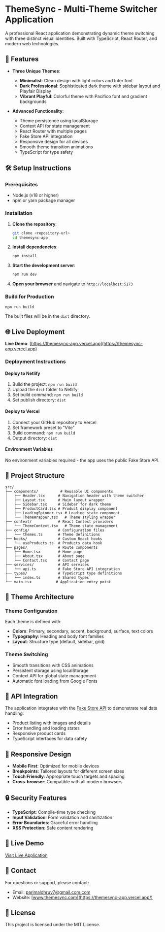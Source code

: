 # ThemeSync - Multi-Theme Switcher Application

A professional React application demonstrating dynamic theme switching with three distinct visual identities. Built with TypeScript, React Router, and modern web technologies.

## 🚀 Features

- **Three Unique Themes**:
  - **Minimalist**: Clean design with light colors and Inter font
  - **Dark Professional**: Sophisticated dark theme with sidebar layout and Playfair Display
  - **Vibrant Playful**: Colorful theme with Pacifico font and gradient backgrounds

- **Advanced Functionality**:
  - Theme persistence using localStorage
  - Context API for state management
  - React Router with multiple pages
  - Fake Store API integration
  - Responsive design for all devices
  - Smooth theme transition animations
  - TypeScript for type safety

## 🛠️ Setup Instructions

### Prerequisites
- Node.js (v18 or higher)
- npm or yarn package manager

### Installation

1. **Clone the repository**:
   ```bash
   git clone <repository-url>
   cd themesync-app
   ```

2. **Install dependencies**:
   ```bash
   npm install
   ```

3. **Start the development server**:
   ```bash
   npm run dev
   ```

4. **Open your browser** and navigate to `http://localhost:5173`

### Build for Production

```bash
npm run build
```

The built files will be in the `dist` directory.

## 🌐 Live Deployment

**Live Demo**: [https://themesync-app.vercel.app](https://themesync-app.vercel.app)

### Deployment Instructions

#### Deploy to Netlify
1. Build the project: `npm run build`
2. Upload the `dist` folder to Netlify
3. Set build command: `npm run build`
4. Set publish directory: `dist`

#### Deploy to Vercel
1. Connect your GitHub repository to Vercel
2. Set framework preset to "Vite"
3. Build command: `npm run build`
4. Output directory: `dist`

#### Environment Variables
No environment variables required - the app uses the public Fake Store API.

## 📁 Project Structure

```
src/
├── components/          # Reusable UI components
│   ├── Header.tsx      # Navigation header with theme switcher
│   ├── Layout.tsx      # Main layout wrapper
│   ├── Sidebar.tsx     # Sidebar for dark theme
│   ├── ProductCard.tsx # Product display component
│   ├── LoadingSpinner.tsx # Loading state component
│   └── ThemeWrapper.tsx   # Theme styling wrapper
├── context/            # React Context providers
│   └── ThemeContext.tsx   # Theme state management
├── config/             # Configuration files
│   └── themes.ts       # Theme definitions
├── hooks/              # Custom React hooks
│   └── useProducts.ts  # Products data hook
├── pages/              # Route components
│   ├── Home.tsx        # Home page
│   ├── About.tsx       # About page
│   └── Contact.tsx     # Contact page
├── services/           # API services
│   └── api.ts          # Fake Store API integration
├── types/              # TypeScript type definitions
│   └── index.ts        # Shared types
└── main.tsx           # Application entry point
```

## 🎨 Theme Architecture

### Theme Configuration
Each theme is defined with:
- **Colors**: Primary, secondary, accent, background, surface, text colors
- **Typography**: Heading and body font families
- **Layout**: Structure type (default, sidebar, grid)

### Theme Switching
- Smooth transitions with CSS animations
- Persistent storage using localStorage
- Context API for global state management
- Automatic font loading from Google Fonts

## 🔗 API Integration

The application integrates with the [Fake Store API](https://fakestoreapi.com/) to demonstrate real data handling:
- Product listing with images and details
- Error handling and loading states
- Responsive product cards
- TypeScript interfaces for data safety

## 📱 Responsive Design

- **Mobile First**: Optimized for mobile devices
- **Breakpoints**: Tailored layouts for different screen sizes
- **Touch Friendly**: Appropriate touch targets and spacing
- **Cross-browser**: Compatible with all modern browsers

## 🔒 Security Features

- **TypeScript**: Compile-time type checking
- **Input Validation**: Form validation and sanitization
- **Error Boundaries**: Graceful error handling
- **XSS Protection**: Safe content rendering

## 🚀 Live Demo

[Visit Live Application](https://themesync-app.vercel.app)

## 📧 Contact

For questions or support, please contact:
- Email: parimaldhruv7@gmail.com.com
- Website: [www.themesync.com](https://themesync-app.vercel.app/)

## 📄 License

This project is licensed under the MIT License.